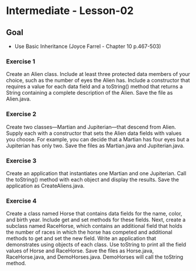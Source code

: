 # Intermediate - Lesson-02

## Goal
* Use Basic Inheritance (Joyce Farrel - Chapter 10 p.467-503)

### Exercise 1
Create an Alien class. Include at least three protected data members of your 
choice, such as the number of eyes the Alien has. Include a constructor that 
requires a value for each data field and a toString() method that returns a 
String containing a complete description of the Alien. Save the file as 
Alien.java.

### Exercise 2
Create two classes—Martian and Jupiterian—that descend from Alien. 
Supply each with a constructor that sets the Alien data fields with values 
you choose. For example, you can decide that a Martian has four eyes but a 
Jupiterian has only two. Save the files as Martian.java and Jupiterian.java.

### Exercise 3
Create an application that instantiates one Martian and one Jupiterian. Call 
the toString() method with each object and display the results. Save the 
application as CreateAliens.java.

### Exercise 4
Create a class named Horse that contains data fields for the name, color, and 
birth year. Include get and set methods for these fields. Next, create a subclass 
named RaceHorse, which contains an additional field that holds the number of 
races in which the horse has competed and additional methods to get and set 
the new field. Write an application that demonstrates using objects of each class. 
Use toString to print all the field values of Horse and RaceHorse.
Save the files as Horse.java, RaceHorse.java, and DemoHorses.java.
DemoHorses will call the toString method.
